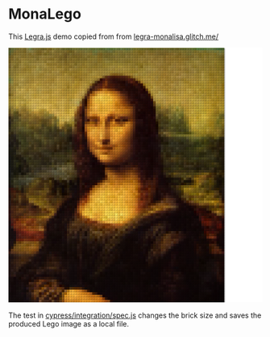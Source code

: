 # MonaLego

This [Legra.js](https://legrajs.com/) demo copied from from [legra-monalisa.glitch.me/](https://legra-monalisa.glitch.me/)

![MonaLego](./images/canvas-6.png)

The test in [cypress/integration/spec.js](./cypress/integration/spec.js) changes the brick size and saves the produced Lego image as a local file.
